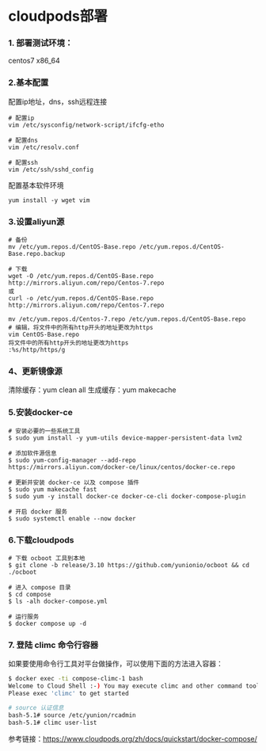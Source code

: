# cloudpods部署





### 1. 部署测试环境：

centos7 x86_64



### 2.基本配置

配置ip地址，dns，ssh远程连接

```
# 配置ip
vim /etc/sysconfig/network-script/ifcfg-etho

# 配置dns
vim /etc/resolv.conf

# 配置ssh
vim /etc/ssh/sshd_config

```



配置基本软件环境

```
yum install -y wget vim 
```



### 3.设置aliyun源

```
# 备份
mv /etc/yum.repos.d/CentOS-Base.repo /etc/yum.repos.d/CentOS-Base.repo.backup

# 下载
wget -O /etc/yum.repos.d/CentOS-Base.repo http://mirrors.aliyun.com/repo/Centos-7.repo
或
curl -o /etc/yum.repos.d/CentOS-Base.repo http://mirrors.aliyun.com/repo/Centos-7.repo

mv /etc/yum.repos.d/Centos-7.repo /etc/yum.repos.d/CentOS-Base.repo 
# 编辑，将文件中的所有http开头的地址更改为https
vim CentOS-Base.repo
将文件中的所有http开头的地址更改为https
:%s/http/https/g
```



### 4、更新镜像源

清除缓存：yum clean all
生成缓存：yum makecache

### 5.安装docker-ce

```
# 安装必要的一些系统工具
$ sudo yum install -y yum-utils device-mapper-persistent-data lvm2

# 添加软件源信息
$ sudo yum-config-manager --add-repo https://mirrors.aliyun.com/docker-ce/linux/centos/docker-ce.repo

# 更新并安装 docker-ce 以及 compose 插件
$ sudo yum makecache fast
$ sudo yum -y install docker-ce docker-ce-cli docker-compose-plugin

# 开启 docker 服务
$ sudo systemctl enable --now docker
```



### 6.下载cloudpods



```
# 下载 ocboot 工具到本地
$ git clone -b release/3.10 https://github.com/yunionio/ocboot && cd ./ocboot

# 进入 compose 目录
$ cd compose
$ ls -alh docker-compose.yml

# 运行服务
$ docker compose up -d
```

### 7. 登陆 climc 命令行容器

如果要使用命令行工具对平台做操作，可以使用下面的方法进入容器：

```bash
$ docker exec -ti compose-climc-1 bash
Welcome to Cloud Shell :-) You may execute climc and other command tools in this shell.
Please exec 'climc' to get started

# source 认证信息
bash-5.1# source /etc/yunion/rcadmin
bash-5.1# climc user-list
```



参考链接：https://www.cloudpods.org/zh/docs/quickstart/docker-compose/